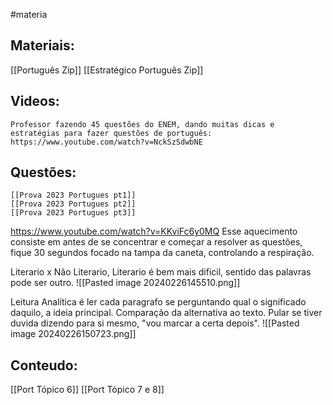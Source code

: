 #materia

## Materiais:
[[Português Zip]]
[[Estratégico Português Zip]]

## Videos:
	Professor fazendo 45 questões do ENEM, dando muitas dicas e estratégias para fazer questões de português: https://www.youtube.com/watch?v=NckSzSdwbNE
## Questões:
	[[Prova 2023 Portugues pt1]]
	[[Prova 2023 Portugues pt2]]
	[[Prova 2023 Portugues pt3]]

https://www.youtube.com/watch?v=KKviFc6y0MQ
Esse aquecimento consiste em antes de se concentrar e começar a resolver as questões, fique 30 segundos focado na tampa da caneta, controlando a respiração.

Literario x Não Literario, Literario é bem mais dificil, sentido das palavras pode ser outro.
![[Pasted image 20240226145510.png]]

Leitura Analítica é ler cada paragrafo se perguntando qual o significado daquilo, a ideia principal. Comparação da alternativa ao texto. Pular se tiver duvida dizendo para si mesmo, "vou marcar a certa depois".
![[Pasted image 20240226150723.png]]

## Conteudo:
[[Port Tópico 6]]
[[Port Tópico 7 e 8]]